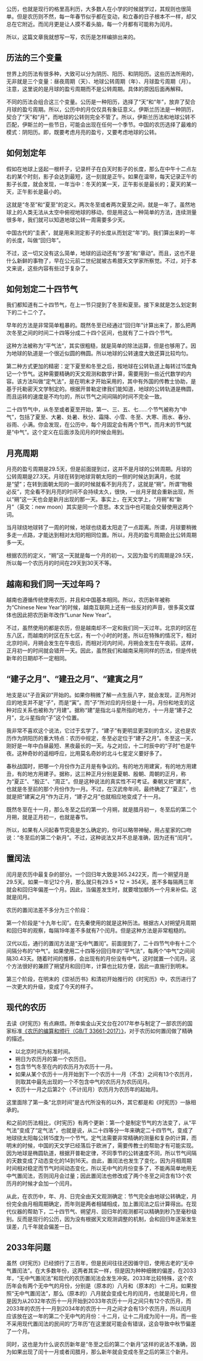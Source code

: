 <p>公历，也就是现行的格里高利历，大多数人在小学的时候就学过，其规则也很简单。但是农历则不然，每一年春节似乎都在变动，和立春的日子根本不一样，却又总在它附近。而闰月更是让人摸不着头脑，每一个月都有可能称为闰月。</p>
<p>所以，这篇文章我就想写一写，农历是怎样编排出来的。</p>
<h2 id="历法的三个变量">历法的三个变量</h2>
<p>世界上的历法有很多种，大致可以分为阴历、阳历、和阴阳历。这些历法所用的，无非就是三个变量：昼夜周期（天）、地球公转周期（年）、月球盈亏周期（月）。注意，这里说的是月球的盈亏周期而不是公转周期。具体的原因后面再解释。</p>
<p>不同的历法会组合这三个变量。公历是一种阳历，选择了“天”和“年”，放弃了契合月球的盈亏周期。所以，公历中的月仅仅具有象征意义。伊斯兰历法是一种阴历，契合了“天”和“月”，而地球的公转则完全不管了。所以，伊斯兰历法和地球公转不匹配，伊斯兰的一些节日，可能会出现在任何一个季节。中国的农历选择了最难的模式：阴阳历。即，既要考虑月亮的盈亏，又要考虑地球的公转。</p>
<h2 id="如何划定年">如何划定年</h2>
<p>假如在地球上竖起一根杆子，记录杆子在白天时影子的长度，那么在中午十二点左右的某个时刻，影子会达到最短，这一刻就是正午。如果在温带，每天记录正午的影子长度，就会发现，一年当中：冬天的某一天，正午影长是最长的；夏天的某一天，正午影长是最小的。</p>
<p>这就是“冬至”和“夏至”的定义。两次冬至或者两次夏至之间，就是一年了。虽然地球上的人类无法从太空中俯视地球的移动，但是用这么一种简单的方法，连续测量很多年，我们就可以知道地球公转一周需要多少天。</p>
<p>中国古代的“圭表”，就是用来测定影子的长度从而划定“年”的。我们算出来的一年的长度，叫做“回归年”。</p>
<p>不过，这一切又没有这么简单，地球的运动还有“岁差”和“章动”。而且，这也不是什么新鲜的事物了，早在公元前二世纪就被古希腊天文学家所察觉。不过，对于本文来说，这些内容有些过于复杂了。</p>
<h2 id="如何划定二十四节气">如何划定二十四节气</h2>
<p>我们都知道有二十四节气，在上一节只提到了冬至和夏至。接下来就是怎么划定剩下的二十二个了。</p>
<p>早年的方法是非常简单粗暴的。既然冬至已经通过“回归年”计算出来了，那么把两次冬至之间的时间二十四等分成二十四个区间，也就有了二十四个节气。</p>
<p>这种方法被称为“平气法”，其实很粗糙，就是简单的除法运算，但是也够用了。因为地球的轨道是一个很近似圆的椭圆。所以地球的公转速度大致还算比较均匀。</p>
<p>第二种方式更加的精密：定下夏至和冬至之后，按地球在公转轨道上每转过15度角记一个节气。这种需要精确的天文观测和数学计算，需要用到一些近代数学的内容。该方法叫做“定气法”，是在明末才开始采用的，其中有外国的传教士协助，是基于托勒密天文学制定的。根据开普勒定律我们能知道，地球的公转轨道是椭圆，而且运转的速度是不均匀的，所以节气之间间隔的时间不完全一致。</p>
<p>二十四节气中，从冬至或者夏至开始，第一、三、五、七……个节气被称为“中气”，包括了夏至、大暑、处暑、秋分、霜降、小雪、冬至、大寒、雨水、春分、谷雨、小满。你会发现，在公历中，每个月固定会有两个节气，而月末的节气就是“中气”。这个定义在后面涉及闰月的时候会用到。</p>
<h2 id="月亮周期">月亮周期</h2>
<p>月亮的盈亏周期是29.5天，但是前面提到过，这并不是月球的公转周期。月球的公转周期是27.3天。月球在转到地球背朝太阳的一侧的时候达到满月，也就是“望”；在转到面朝太阳的一面的时候就看不到月亮了，这就是“朔”。所谓“物极必反”，完全看不到月亮的时间不会持续太久，很快，一丝月牙就会重新出现，所以“朔”这一天也会是新月出现的那一天。事实上，在天文学上，“月朔”和“新月”（英文：new moon）其实是同一个意思。本文当中也可能会交替使用这两个词。</p>
<p>当月球绕地球转了一周的时候，地球也绕着太阳走了一点距离。所谓，月球要稍微多走一点路，才能达到相对太阳的相同位置。所以，月亮的盈亏周期会比公转周期多一天。</p>
<p>根据农历的定义，“朔”这一天就是每一个月的初一。又因为盈亏的周期是29.5天，所以每一个农历月的时间在29天到30天不等。</p>
<h2 id="越南和我们同一天过年吗">越南和我们同一天过年吗？</h2>
<p>越南也遵循传统使用农历，并且和中国基本相同。所以，农历新年被称为“Chinese New Year”的时候，越南互联网上还有一些反对的声音，很多英文媒体也因此把农历新年改作“Lunar New Year”。</p>
<p>不过，虽然使用的都是农历，但是越南却不一定和我们同一天过年。北京的时区在东八区，而越南的时区在东七区，有一个小时的时差。所以在特殊的情况下，相对北京时间，月朔会发生在午夜后，而相对河内时间，月朔会发生在午夜前。这样，正月初一的时间就会错开一天。因此，虽然我们和越南采用同样的历法，但是传统新年的日期却不一定相同。</p>
<h2 id="建子之月建丑之月建寅之月">“建子之月”、“建丑之月”、“建寅之月”</h2>
<p>地支是以“子丑寅卯”开始的。如果你稍微了解一点生辰八字，就会发现，正月所对应的地支并不是“子”，而是“寅”。而“子”所对应的月份是十一月。月份和地支的这种对应关系也被称为“月建”。据称“建”是指北斗星所指的地方，十一月是“建子之月”，北斗星指向“子”这个位置。</p>
<p>我非常不喜欢这个说法，它过于玄学了。“建子”有更明显更深刻的含义，这也是农历作为阴阳历的重大特点：农历中规定，冬至必定位于“建子之月”。冬至这一天，刚好是一年中白昼最短、黑夜最长的一天。与之对应，十二时辰中的“子时”也是午夜。这种奇妙的遥相呼应，比用莫名奇妙的北斗七星定义要好多了。</p>
<p>春秋战国时，把哪一个月份作为正月是有争议的。有的地方用建寅，有的地方用建丑，有的地方用建子。据称，这三种正月分别是夏朝、殷朝、周朝的正月，称为“夏正”、“殷正”、“周正”。但是这种说法的真实性不可考证。秦朝又把“建亥”，也就是冬至前的那个月份作为一月。不过，在汉武帝年间，最终确定了“夏正”，也就是把“建寅之月”作为正月，“建子之月”也就相应地变成了十一月。</p>
<p>既然冬至在十一月，那么冬至之后的第一个月朔，就是腊月初一，冬至后的第二个月朔，就是正月初一，也就是春节。</p>
<p>所以，如果有人问起春节究竟是怎么确定的，你可以略带神秘，用占星家的口吻说：“冬至后的第二个新月”。不过，这种说法又并不总是准确，因为还有“闰月”。</p>
<h2 id="置闰法">置闰法</h2>
<p>闰月是农历中最复杂的部分。一个回归年大致是365.2422天，而一个朔望月是29.5天。如果一年记12个月，那么就只有29.5 × 12 = 354天。差不多每隔两三年就会和回归年偏差一个月。因此，当偏差发生时，就要增加额外一个月来补偿。这就是闰月。</p>
<p>农历的置闰法差不多分为三个阶段：</p>
<p>第一个阶段是“十九年七闰”。在先秦使用的就是这种历法。根据古人对朔望月周期和回归年的观察，每隔19年差不多就有7个闰月。但是这种方法是非常粗糙的。</p>
<p>汉代以后，通行的置闰方法是“无中气置闰”。前面提到了，二十四节气中有十二个间隔分布的“中气”。如果使用二十四等分回归年的“平气法”，每两个“中气”之间间隔30.43天。随着时间的推移，会出现有的月份没有中气，这时就置一个闰月。这个方法很好的兼顾了朔望月和回归年，计算也比较方便，因此一直施行到明末。</p>
<p>第三个阶段，在明末的《崇祯历书》和清初开始推行的《时宪历》中，农历进行了一次更大的升级，变成了今天的样子。</p>
<h2 id="天文表述的农历">现代的农历</h2>
<p>去读《时宪历》有点麻烦。所幸紫金山天文台在2017年参与制定了一部农历的国家标准<a href="https://openstd.samr.gov.cn/bzgk/gb/newGbInfo?hcno=E107EA4DE9725EDF819F33C60A44B296">《农历的编算和颁行（GB/T 33661-2017）》</a>，对于农历如何置闰做了精确的描述。</p>
<ul>
<li>以北京时间为标准时间。</li>
<li>朔日为农历月的第一个农历日。</li>
<li>包含节气冬至在内的农历月为农历十一月。</li>
<li>如果从某个农历十一月开始到下一个农历十一月（不含）之间有13个农历月，则取其中最先出现的一个不包含中气的农历月为农历闰月。</li>
<li>农历十一月之后第2个（不计闰月）农历月为农历年的起始月。</li>
</ul>
<p>这里面除了第一条“北京时间”是古代所没有的以外，其它都是和《时宪历》一脉相承的。</p>
<p>和之前的历法相比，《时宪历》有两个更新：第一个是制定节气的方法变了，从“平气法”变成了“定气法”，也就是说，从二十四等分一年来确定二十四节气，变成了地球绕太阳每公转15度为一个节气。定气法需要非常精确的测量和复杂的计算，而明末的时候，中国的天文学已经落后于欧洲了，需要传教士的帮助才有可能实现。因为地球是椭圆轨道，根据开普勒定律，不同季节的公转速度不同，所以节气间隔的天数变成了动态变化的14到16天。由此，置闰法也发生了变化，因为月相周期时间相对稳定而节气时间动态变化，所以无中气的月份变多了，不能再简单地用无中气置闰法，否则闰月会过量；因此置闰法也修改成了两个冬至之间含有13个农历月的时候才会加一个闰月。</p>
<p>从此，在农历中，年、月、日完全由天文观测确定：节气完全由地球公转确定，月份完全由月相周期确定，而年则是两者相辅相成，加上置闰法之后计算得出。在现代仪器的帮助下，二十四节气、朔望月、回归年的观测都可以精确到秒乃至毫秒级别。反而是现行的公历，因为没有根据天文观测调整的机制，会和回归年逐渐发生误差，几千年就会偏差一日。</p>
<h2 id="年问题">2033年问题</h2>
<p>虽然《时宪历》已经颁行了三百年，但是民间往往还因循守旧，使用古老的“无中气置闰法”。在大多数年份，这两者其实一样，但是因为种种细微的偏差，在2033年，“无中气置闰法”和现代的农历置闰法会发生冲突。2033年比较特殊，这个农历年会有两个无中气的月份，分别是（原本的）八月和（原本的）十二月。如果按照“无中气置闰法”，那么（原本的）八月就会变成七月的闰月，也就是闰七月，但是因为从2032年农历十一月开始到2033年农历十一月之间只有12个农历月，而2033年的农历十一月到2034年的农历十一月之间才会有13个农历月，所以闰月应该放在这一年的第二个无中气的月份：十二月，让十二月成为闰十一月。而一些不采用现代置闰法的民间的“万年历”在这里就可能会有错误，这会导致中秋节偏差了一个月。</p>

同时，这也是为什么说农历新年是“冬至之后的第二个新月”这样的说法不准确，因为如果出现了闰十一月或者闰腊月，那么新年就会变成冬至之后的第三个新月。
